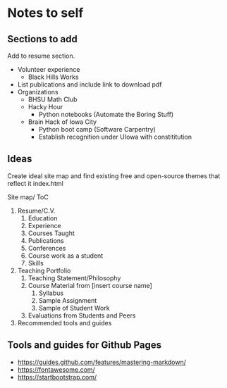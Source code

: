 # Notes to self

## Sections to add

Add to resume section.
* Volunteer experience
  * Black Hills Works
* List publications and include link to download pdf
* Organizations
  * BHSU Math Club
  * Hacky Hour
    * Python notebooks (Automate the Boring Stuff)
  * Brain Hack of Iowa City
    * Python boot camp (Software Carpentry)
    * Establish recognition under UIowa with constititution

## Ideas

Create ideal site map and find existing free and open-source themes that reflect it
index.html

Site map/ ToC

1. Resume/C.V.
   1. Education
   1. Experience
   1. Courses Taught
   1. Publications
   1. Conferences
   1. Course work as a student
   1. Skills
1. Teaching Portfolio
   1. Teaching Statement/Philosophy
   1. Course Material from [insert course name]
      1. Syllabus
      1. Sample Assignment
      1. Sample of Student Work
   1. Evaluations from Students and Peers
1. Recommended tools and guides

## Tools and guides for Github Pages

* https://guides.github.com/features/mastering-markdown/
* https://fontawesome.com/
* https://startbootstrap.com/
